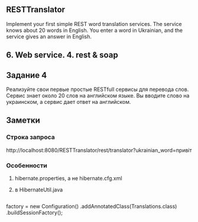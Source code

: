 ## RESTTranslator
Implement your first simple REST word translation services. The service knows about 20 words in English. You enter a word in Ukrainian, and the service gives an answer in English.

## 6. Web service. 4. rest & soap

## Задание 4

Реализуйте свои первые простые RESTfull сервисы для перевода слов. Сервис знает около 20 слов на английском языке. Вы вводите слово на украинском, а сервис дает ответ на английском.

## Заметки

### Строка запроса

http://localhost:8080/RESTTranslator/rest/translator?ukrainian_word=привіт

### Особенности

1. hibernate.properties, а не hibernate.cfg.xml
2. в HibernateUtil.java

   ```
factory = new Configuration()
          .addAnnotatedClass(Translations.class)
          .buildSessionFactory();
   ```
